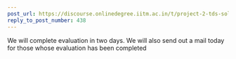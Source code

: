 ```yaml
---
post_url: https://discourse.onlinedegree.iitm.ac.in/t/project-2-tds-solver-discussion-thread/169029/439
reply_to_post_number: 438
---
```

We will complete evaluation in two days. We will also send out a mail today for those whose evaluation has been completed